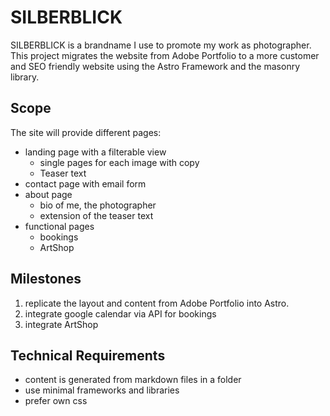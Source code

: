 # SILBERBLICK
SILBERBLICK is a brandname I use to promote my work as photographer.
This project migrates the website from Adobe Portfolio to a more customer and SEO friendly website using the Astro Framework and the masonry library.  
## Scope

The site will provide different pages:  
- landing page with a filterable view
  - single pages for each image with copy
  - Teaser text 
- contact page with email form
- about page
  -  bio of me, the photographer
  -  extension of the teaser text
- functional pages
  -  bookings
  -  ArtShop   
 
## Milestones
1. replicate the layout and content from Adobe Portfolio into Astro.  
2. integrate google calendar via API for bookings
3. integrate ArtShop

## Technical Requirements
- content is generated from markdown files in a folder
- use minimal frameworks and libraries
- prefer own css


